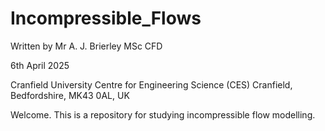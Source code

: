 Incompressible_Flows
====================

Written by Mr A. J. Brierley
MSc CFD

6th April 2025

Cranfield University
Centre for Engineering Science (CES)
Cranfield, Bedfordshire, MK43 0AL, UK

Welcome. This is a repository for studying incompressible flow modelling.
